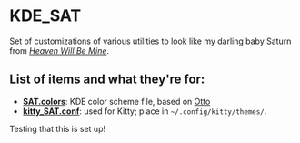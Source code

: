 # KDE_SAT

Set of customizations of various utilities to look like my darling baby Saturn from [*Heaven Will Be Mine*](https://store.steampowered.com/app/836450/Heaven_Will_Be_Mine/).

## List of items and what they're for:
- [**SAT.colors**](./SAT.colors): KDE color scheme file, based on [Otto](https://store.kde.org/p/1358259)
- [**kitty_SAT.conf**](./kitty_SAT.conf): used for Kitty; place in `~/.config/kitty/themes/`.

Testing that this is set up!
